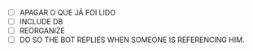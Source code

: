 - [ ] APAGAR O QUE JÁ FOI LIDO
- [ ] INCLUDE DB
- [ ] REORGANIZE
- [ ] DO SO THE BOT REPLIES WHEN SOMEONE IS REFERENCING HIM.